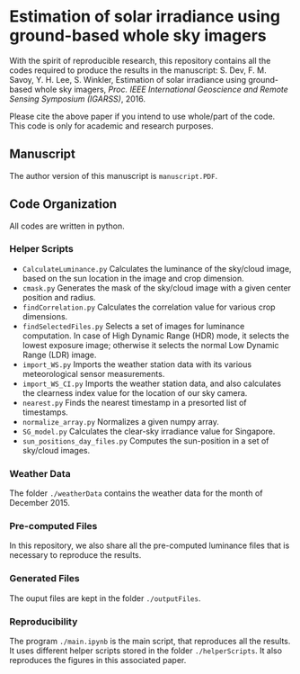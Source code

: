 # Estimation of solar irradiance using ground-based whole sky imagers 

With the spirit of reproducible research, this repository contains all the codes required to produce the results in the manuscript: S. Dev, F. M. Savoy, Y. H. Lee, S. Winkler, Estimation of solar irradiance using ground-based whole sky imagers, *Proc. IEEE International Geoscience and Remote Sensing Symposium (IGARSS)*, 2016. 

Please cite the above paper if you intend to use whole/part of the code. This code is only for academic and research purposes.

## Manuscript
The author version of this manuscript is `manuscript.PDF`. 

## Code Organization
All codes are written in python.

### Helper Scripts
* `CalculateLuminance.py` Calculates the luminance of the sky/cloud image, based on the sun location in the image and crop dimension.
* `cmask.py` Generates the mask of the sky/cloud image with a given center position and radius.
* `findCorrelation.py` Calculates the correlation value for various crop dimensions.
* `findSelectedFiles.py` Selects a set of images for luminance computation. In case of High Dynamic Range (HDR) mode, it selects the lowest exposure image; otherwise it selects the normal Low Dynamic Range (LDR) image.
* `import_WS.py` Imports the weather station data with its various meteorological sensor measurements.
* `import_WS_CI.py` Imports the weather station data, and also calculates the clearness index value for the location of our sky camera.
* `nearest.py` Finds the nearest timestamp in a presorted list of timestamps.
* `normalize_array.py` Normalizes a given numpy array.
* `SG_model.py` Calculates the clear-sky irradiance value for Singapore.
* `sun_positions_day_files.py` Computes the sun-position in a set of sky/cloud images.

### Weather Data
The folder `./weatherData` contains the weather data for the month of December 2015.

### Pre-computed Files
In this repository, we also share all the pre-computed luminance files that is necessary to reproduce the results.

### Generated Files
The ouput files are kept in the folder `./outputFiles`.

### Reproducibility 
The program `./main.ipynb` is the main script, that reproduces all the results. It uses different helper scripts stored in the folder `./helperScripts`. It also reproduces the figures in this associated paper.
